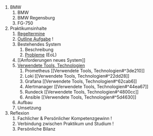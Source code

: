 1. BMW
	1. BMW
	2. BMW Regensburg
	3. FG-750
2. Praktikumsinhalte
	1. [Regeltermine](Regeltermine.md)
	2. [Outline Aufgabe](Outline%20Aufgabe.md) !
	3. Bestehendes System
		1. Beschreibung
		2. [Probleme](Probleme.md) (EoL)
	4. [[Anforderungen neues System]]
	5.  [Verwendete Tools, Technologien](Verwendete%20Tools,%20Technologien.md)
		1. Prometheus [[Verwendete Tools, Technologien#^3de210]]
		2. Loki [[Verwendete Tools, Technologien#^22dd28]]
		3. Grafana [[Verwendete Tools, Technologien#^62cab6]]
		4. Alertmanager [[Verwendete Tools, Technologien#^44ea67]]
		5. Rundeck [[Verwendete Tools, Technologien#^4800cc]]
		6. Ansible [[Verwendete Tools, Technologien#^5d4630]]
	6. Aufbau
	7. Umsetzung
4. Reflexion
	1. Fachlicher & Persönlicher Kompetenzgewinn !
	2. Verbindung zwischen Praktikum und Studium !
	3. Persönliche Bilanz